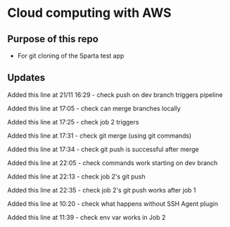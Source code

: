 # Cloud computing with AWS

## Purpose of this repo

* For git cloning of the Sparta test app

## Updates

Added this line at 21/11 16:29 - check push on dev branch triggers pipeline

Added this line at 17:05 - check can merge branches locally

Added this line at 17:25 - check job 2 triggers

Added this line at 17:31 - check git merge (using git commands)

Added this line at 17:34 - check git push is successful after merge

Added this line at 22:05 - check commands work starting on dev branch

Added this line at 22:13 - check job 2's git push

Added this line at 22:35 - check job 2's git push works after job 1

Added this line at 10:20 - check what happens without SSH Agent plugin

Added this line at 11:39 - check env var works in Job 2
